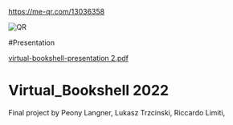 https://me-qr.com/13036358


![QR](https://user-images.githubusercontent.com/79979533/177492223-7c6d0689-32b0-4c85-bd05-e5d046aecbb9.png)


#Presentation

[virtual-bookshell-presentation 2.pdf](https://github.com/lukascane/Virtual_Bookshell/files/9052543/virtual-bookshell-presentation.2.pdf)



# Virtual_Bookshell 2022
Final project by Peony Langner, Lukasz Trzcinski,  Riccardo Limiti,

